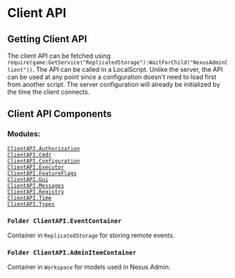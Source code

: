 # Client API

## Getting Client API
The client API can be fetched using `require(game:GetService("ReplicatedStorage"):WaitForChild("NexusAdminClient"))`. The API can be called in a LocalScript. Unlike the
server, the API can be used at any point since a configuration doesn't need to
load first from another script. The server configuration will already
be initialized by the time the client connects.

## Client API Components

### Modules:
[`ClientAPI.Authorization`](modules/authorization.md)<br>
[`ClientAPI.Cmdr`](https://eryn.io/Cmdr/api/Cmdr.html)<br>
[`ClientAPI.Configuration`](modules/configuration.md)<br>
[`ClientAPI.Executor`](modules/executor.md)<br>
[`ClientAPI.FeatureFlags`](modules/featureflags.md)<br>
[`ClientAPI.Gui`](modules/gui.md)<br>
[`ClientAPI.Messages`](modules/clientmessages.md)<br>
[`ClientAPI.Registry`](modules/registry.md)<br>
[`ClientAPI.Time`](modules/time.md)<br>
[`ClientAPI.Types`](modules/types.md)<br>

### `Folder ClientAPI.EventContainer`
Container in `ReplicatedStorage` for storing remote events.

### `Folder ClientAPI.AdminItemContainer`
Container in `Workspace` for models used in Nexus Admin.